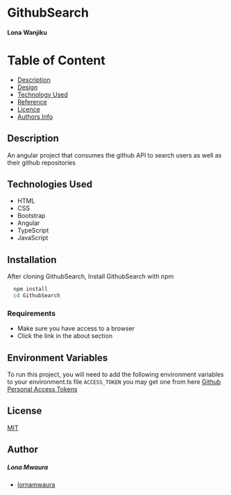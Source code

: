 
# GithubSearch
#### Lona Wanjiku

# Table of Content
+ [Description](#Description)
+ [Design](#Design)
+ [Technology Used](#technologies-used)
+ [Reference](#reference)
+ [Licence](#licence)
+ [Authors Info](#author-Info)


## Description
An angular project that consumes the github API to search users as well as their github repositories

## Technologies Used
* HTML 
* CSS
* Bootstrap
* Angular
* TypeScript
* JavaScript
## Installation

After cloning GithubSearch, Install GithubSearch with npm 

```bash
  npm install  
  cd GithubSearch

```
### Requirements
* Make sure you have access to a browser
* Click the link in the about section
## Environment Variables

To run this project, you will need to add the following environment variables to your environment.ts file
`ACCESS_TOKEN` you may get one from here  [Github Personal Access Tokens](https://github.com/settings/tokens)


## License

[MIT](https://choosealicense.com/licenses/mit/)

## Author

  ##### Lona Mwaura
- [lornamwaura](https://www.github.com/Lorna-Mwaura)


